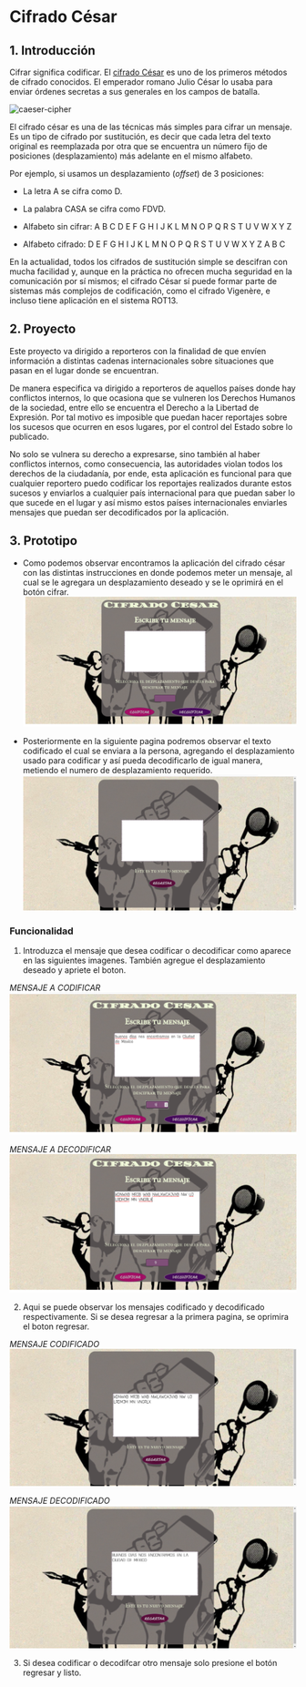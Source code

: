 # Cifrado César

## 1. Introducción

Cifrar significa codificar. El [cifrado César](https://en.wikipedia.org/wiki/Caesar_cipher) es uno de los primeros métodos de cifrado conocidos. El emperador romano Julio César lo usaba para enviar órdenes secretas a sus generales en los campos de batalla.

![caeser-cipher](https://upload.wikimedia.org/wikipedia/commons/thumb/2/2b/Caesar3.svg/2000px-Caesar3.svg.png)

El cifrado césar es una de las técnicas más simples para cifrar un mensaje. Es un tipo de cifrado por sustitución, es decir que cada letra del texto original
es reemplazada por otra que se encuentra un número fijo de posiciones
(desplazamiento) más adelante en el mismo alfabeto.

Por ejemplo, si usamos un desplazamiento (_offset_) de 3 posiciones:

- La letra A se cifra como D.

- La palabra CASA se cifra como FDVD.

- Alfabeto sin cifrar: A B C D E F G H I J K L M N O P Q R S T U V W X Y Z

- Alfabeto cifrado: D E F G H I J K L M N O P Q R S T U V W X Y Z A B C

En la actualidad, todos los cifrados de sustitución simple se descifran con
mucha facilidad y, aunque en la práctica no ofrecen mucha seguridad en la
comunicación por sí mismos; el cifrado César sí puede formar parte de sistemas más complejos de codificación, como el cifrado Vigenère, e incluso tiene aplicación en el sistema ROT13.

## 2. Proyecto

Este proyecto va dirigido a reporteros con la finalidad de que envíen información a distintas cadenas internacionales sobre situaciones que pasan en el lugar donde se encuentran.

De manera especifica va dirigido a reporteros de aquellos países donde hay conflictos internos, lo que ocasiona que se vulneren los Derechos Humanos de la sociedad, entre ello se encuentra el Derecho a la Libertad de Expresión. Por tal motivo es imposible que puedan hacer reportajes sobre los sucesos que ocurren en esos lugares, por el control del Estado sobre lo publicado.

No solo se vulnera su derecho a expresarse, sino también al haber conflictos internos, como consecuencia, las autoridades violan todos los derechos de la ciudadanía, por ende, esta aplicación es funcional para que cualquier reportero puedo codificar los reportajes realizados durante estos sucesos y enviarlos a cualquier país internacional para que puedan saber lo que sucede en el lugar y así mismo estos países internacionales enviarles mensajes que puedan ser decodificados por la aplicación.

## 3. Prototipo

- Como podemos observar encontramos la aplicación del cifrado césar
  con las distintas instrucciones en donde podemos meter un mensaje,
  al cual se le agregara un desplazamiento deseado y se le oprimirá en
  el botón cifrar.
  ![enter image description here](https://raw.githubusercontent.com/LinnetteVazquez/imagenes/master/imagen-uno.png)

- Posteriormente en la siguiente pagina podremos observar el texto
  codificado el cual se enviara a la persona, agregando el
  desplazamiento usado para codificar y así pueda decodificarlo de
  igual manera, metiendo el numero de desplazamiento requerido.
  ![enter image description here](https://raw.githubusercontent.com/LinnetteVazquez/imagenes/master/imagen-dos.png)

### Funcionalidad

1.  Introduzca el mensaje que desea codificar o decodificar como aparece en las siguientes imagenes. También agregue el desplazamiento deseado y apriete el boton.

_MENSAJE A CODIFICAR_![enter image description here](https://raw.githubusercontent.com/LinnetteVazquez/imagenes/master/introduccion-de-mensaje.png)

_MENSAJE A DECODIFICAR_
![enter image description here](https://raw.githubusercontent.com/LinnetteVazquez/imagenes/master/introduccion-de-mensaje-codif.png)

2.  Aqui se puede observar los mensajes codificado y decodificado respectivamente. Si se desea regresar a la primera pagina, se oprimira el boton regresar.

_MENSAJE CODIFICADO_![enter image description here](https://raw.githubusercontent.com/LinnetteVazquez/imagenes/master/mensaje-codificado.png)

_MENSAJE DECODIFICADO_
![enter image description here](https://raw.githubusercontent.com/LinnetteVazquez/imagenes/master/mensaje-decodificado.png)

3.  Si desea codificar o decodifcar otro mensaje solo presione el botón regresar y listo.
